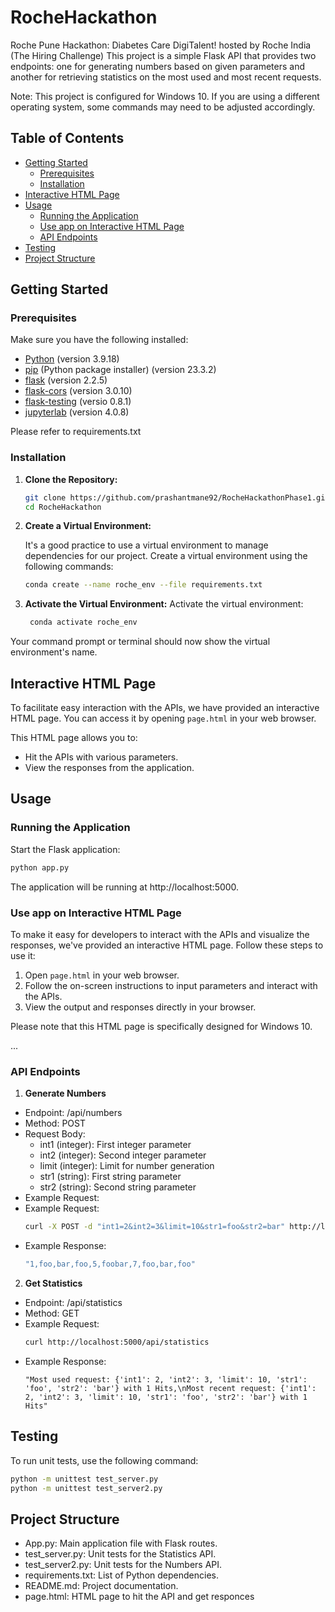 # RocheHackathon
Roche Pune Hackathon: Diabetes Care DigiTalent! hosted by Roche India (The Hiring Challenge)
This project is a simple Flask API that provides two endpoints: one for generating numbers based on given parameters and another for retrieving statistics on the most used and most recent requests.

Note: This project is configured for Windows 10. If you are using a different operating system, some commands may need to be adjusted accordingly.

## Table of Contents

- [Getting Started](#getting-started)
  - [Prerequisites](#prerequisites)
  - [Installation](#installation)
- [Interactive HTML Page](#interactive-html-page)
- [Usage](#usage)
  - [Running the Application](#running-the-application)
  - [Use app on Interactive HTML Page](#Use-app-on-interactive-html-page)
  - [API Endpoints](#api-endpoints)
- [Testing](#testing)
- [Project Structure](#project-structure)

## Getting Started

### Prerequisites

Make sure you have the following installed:

- [Python](https://www.python.org/) (version 3.9.18)
- [pip](https://anaconda.org/anaconda/pip) (Python package installer) (version 23.3.2)
- [flask](https://anaconda.org/anaconda/flask) (version 2.2.5)
- [flask-cors](https://anaconda.org/anaconda/flask-cors) (version 3.0.10)
- [flask-testing](https://anaconda.org/conda-forge/flask-testing) (versio 0.8.1)
- [jupyterlab](https://anaconda.org/conda-forge/jupyterlab) (version 4.0.8)

Please refer to requirements.txt

### Installation
1. **Clone the Repository:**

   ```bash
   git clone https://github.com/prashantmane92/RocheHackathonPhase1.git
   cd RocheHackathon
   ```

2. **Create a Virtual Environment:**

    It's a good practice to use a virtual environment to manage dependencies for our project.
    Create a virtual environment using the following commands:
    ```bash
    conda create --name roche_env --file requirements.txt
    ```
3. **Activate the Virtual Environment:**
   Activate the virtual environment:
   ```bash
    conda activate roche_env
   ```
  Your command prompt or terminal should now show the virtual environment's name.

## Interactive HTML Page

To facilitate easy interaction with the APIs, we have provided an interactive HTML page. You can access it by opening `page.html` in your web browser.

This HTML page allows you to:

- Hit the APIs with various parameters.
- View the responses from the application.

## Usage

### Running the Application

Start the Flask application:
  ```bash
  python app.py
  ```
The application will be running at http://localhost:5000.

### Use app on Interactive HTML Page

To make it easy for developers to interact with the APIs and visualize the responses, we've provided an interactive HTML page. Follow these steps to use it:

1. Open `page.html` in your web browser.
2. Follow the on-screen instructions to input parameters and interact with the APIs.
3. View the output and responses directly in your browser.

Please note that this HTML page is specifically designed for Windows 10.

...


### API Endpoints
1. **Generate Numbers**

* Endpoint: /api/numbers
* Method: POST
* Request Body:
  - int1 (integer): First integer parameter
  - int2 (integer): Second integer parameter
  - limit (integer): Limit for number generation
  - str1 (string): First string parameter
  - str2 (string): Second string parameter
* Example Request:
* Example Request:
    ```bash
    curl -X POST -d "int1=2&int2=3&limit=10&str1=foo&str2=bar" http://localhost:5000/api/numbers
    ```
* Example Response:
    ```bash
    "1,foo,bar,foo,5,foobar,7,foo,bar,foo"
    ```

2. **Get Statistics**
* Endpoint: /api/statistics
* Method: GET
* Example Request:
    ```bash
    curl http://localhost:5000/api/statistics
    ```
* Example Response:
  ```
  "Most used request: {'int1': 2, 'int2': 3, 'limit': 10, 'str1': 'foo', 'str2': 'bar'} with 1 Hits,\nMost recent request: {'int1': 2, 'int2': 3, 'limit': 10, 'str1': 'foo', 'str2': 'bar'} with 1 Hits"
  ```

## Testing
To run unit tests, use the following command:
  ```bash
python -m unittest test_server.py
python -m unittest test_server2.py
  ```


## Project Structure

* App.py: Main application file with Flask routes.
* test_server.py: Unit tests for the Statistics API.
* test_server2.py: Unit tests for the Numbers API.
* requirements.txt: List of Python dependencies.
* README.md: Project documentation.
* page.html: HTML page to hit the API and get responces
